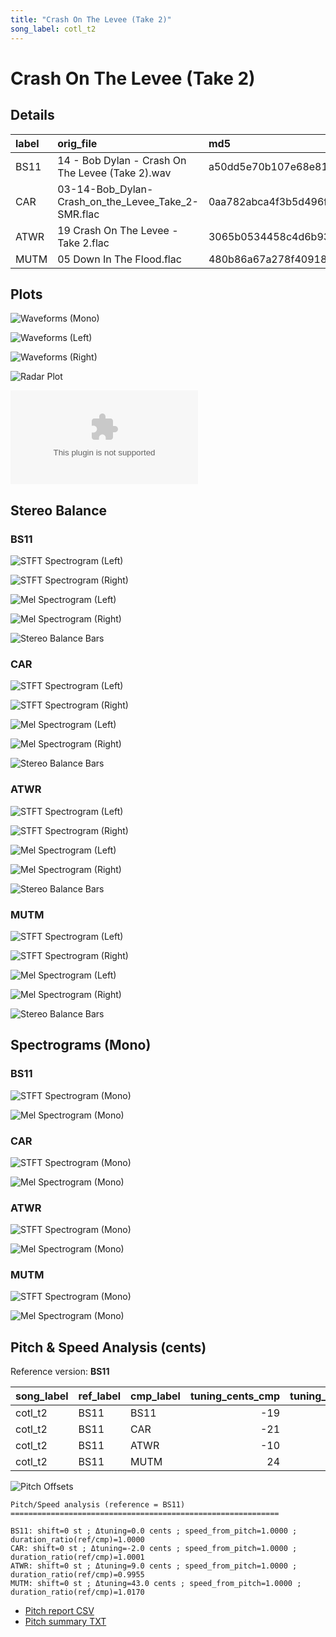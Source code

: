 ```yaml
---
title: "Crash On The Levee (Take 2)"
song_label: cotl_t2
---
```


# Crash On The Levee (Take 2)

## Details

| label   | orig_file                                          | md5                              |   disc |   track |   duration_sec | duration_fmt   |   loudness |   loudness_left |   loudness_right |   loudness_balance |      rms |   rms_left |   rms_right |   rms_balance |    lr_corr |   spectral_centroid |
|:--------|:---------------------------------------------------|:---------------------------------|-------:|--------:|---------------:|:---------------|-----------:|----------------:|-----------------:|-------------------:|---------:|-----------:|------------:|--------------:|-----------:|--------------------:|
| BS11    | 14 - Bob Dylan - Crash On The Levee (Take 2).wav   | a50dd5e70b107e68e814de660d42d9d2 |      3 |      14 |        125.72  | 02:05:719      |   -16.1166 |        -15.8608 |         -15.7971 |         -0.0637696 | 0.141118 |   0.155056 |   0.132603  |     0.0224536 | 0.880859   |             2024.18 |
| CAR     | 03-14-Bob_Dylan-Crash_on_the_Levee_Take_2-SMR.flac | 0aa782abca4f3b5d496fb251fb849a29 |      3 |      14 |        125.711 | 02:05:711      |   -16.1264 |        -15.864  |         -15.8037 |         -0.060327  | 0.141124 |   0.155065 |   0.132607  |     0.0224581 | 0.880859   |             1879.57 |
| ATWR    | 19 Crash On The Levee - Take 2.flac                | 3065b0534458c4d6b93190baf7d112ff |      3 |      19 |        126.293 | 02:06:293      |   -18.2665 |        -17.4359 |         -18.5625 |          1.12663   | 0.110879 |   0.128789 |   0.0974758 |     0.0313134 | 0.870657   |             1731.21 |
| MUTM    | 05 Down In The Flood.flac                          | 480b86a67a278f4091862f51295faada |      1 |       5 |        123.613 | 02:03:613      |   -19.2916 |        -15.8851 |         -16.1876 |          0.302521  | 0.103096 |   0.114902 |   0.154511  |    -0.0396091 | 0.00488298 |             1658.96 |

## Plots
![Waveforms (Mono)](cotl_t2-waveforms_Mono.png)

![Waveforms (Left)](cotl_t2-waveforms_L.png)

![Waveforms (Right)](cotl_t2-waveforms_R.png)

![Radar Plot](cotl_t2-radar_plot.png)

![MFCC Similarity](cotl_t2-similarity_matrix.csv)

## Stereo Balance

### BS11

![STFT Spectrogram (Left)](cotl_t2-BS11_spectrogram_L.png)

![STFT Spectrogram (Right)](cotl_t2-BS11_spectrogram_R.png)

![Mel Spectrogram (Left)](cotl_t2-BS11_melspec_L.png)

![Mel Spectrogram (Right)](cotl_t2-BS11_melspec_R.png)

![Stereo Balance Bars](cotl_t2-BS11_balance.png)

### CAR

![STFT Spectrogram (Left)](cotl_t2-CAR_spectrogram_L.png)

![STFT Spectrogram (Right)](cotl_t2-CAR_spectrogram_R.png)

![Mel Spectrogram (Left)](cotl_t2-CAR_melspec_L.png)

![Mel Spectrogram (Right)](cotl_t2-CAR_melspec_R.png)

![Stereo Balance Bars](cotl_t2-CAR_balance.png)

### ATWR

![STFT Spectrogram (Left)](cotl_t2-ATWR_spectrogram_L.png)

![STFT Spectrogram (Right)](cotl_t2-ATWR_spectrogram_R.png)

![Mel Spectrogram (Left)](cotl_t2-ATWR_melspec_L.png)

![Mel Spectrogram (Right)](cotl_t2-ATWR_melspec_R.png)

![Stereo Balance Bars](cotl_t2-ATWR_balance.png)

### MUTM

![STFT Spectrogram (Left)](cotl_t2-MUTM_spectrogram_L.png)

![STFT Spectrogram (Right)](cotl_t2-MUTM_spectrogram_R.png)

![Mel Spectrogram (Left)](cotl_t2-MUTM_melspec_L.png)

![Mel Spectrogram (Right)](cotl_t2-MUTM_melspec_R.png)

![Stereo Balance Bars](cotl_t2-MUTM_balance.png)

## Spectrograms (Mono)

### BS11

![STFT Spectrogram (Mono)](cotl_t2-BS11_spectrogram_Mono.png)

![Mel Spectrogram (Mono)](cotl_t2-BS11_melspec_Mono.png)

### CAR

![STFT Spectrogram (Mono)](cotl_t2-CAR_spectrogram_Mono.png)

![Mel Spectrogram (Mono)](cotl_t2-CAR_melspec_Mono.png)

### ATWR

![STFT Spectrogram (Mono)](cotl_t2-ATWR_spectrogram_Mono.png)

![Mel Spectrogram (Mono)](cotl_t2-ATWR_melspec_Mono.png)

### MUTM

![STFT Spectrogram (Mono)](cotl_t2-MUTM_spectrogram_Mono.png)

![Mel Spectrogram (Mono)](cotl_t2-MUTM_melspec_Mono.png)

## Pitch & Speed Analysis (cents)

Reference version: **BS11**

| song_label   | ref_label   | cmp_label   |   tuning_cents_cmp |   tuning_cents_ref |   delta_tuning_cents |   semitone_shift_vs_ref |   chroma_similarity |   speed_factor_from_pitch |   duration_ratio_ref_over_cmp |
|:-------------|:------------|:------------|-------------------:|-------------------:|---------------------:|------------------------:|--------------------:|--------------------------:|------------------------------:|
| cotl_t2      | BS11        | BS11        |                -19 |                -19 |                    0 |                       0 |            1        |                         1 |                       1       |
| cotl_t2      | BS11        | CAR         |                -21 |                -19 |                   -2 |                       0 |            0.992783 |                         1 |                       1.00007 |
| cotl_t2      | BS11        | ATWR        |                -10 |                -19 |                    9 |                       0 |            0.999128 |                         1 |                       0.99546 |
| cotl_t2      | BS11        | MUTM        |                 24 |                -19 |                   43 |                       0 |            0.992207 |                         1 |                       1.01704 |

![Pitch Offsets](cotl_t2-pitch_offsets.png)

```
Pitch/Speed analysis (reference = BS11)
============================================================

BS11: shift=0 st ; Δtuning=0.0 cents ; speed_from_pitch=1.0000 ; duration_ratio(ref/cmp)=1.0000
CAR: shift=0 st ; Δtuning=-2.0 cents ; speed_from_pitch=1.0000 ; duration_ratio(ref/cmp)=1.0001
ATWR: shift=0 st ; Δtuning=9.0 cents ; speed_from_pitch=1.0000 ; duration_ratio(ref/cmp)=0.9955
MUTM: shift=0 st ; Δtuning=43.0 cents ; speed_from_pitch=1.0000 ; duration_ratio(ref/cmp)=1.0170
```

- [Pitch report CSV](cotl_t2-pitch_report.csv)
- [Pitch summary TXT](cotl_t2-pitch_summary.txt)

